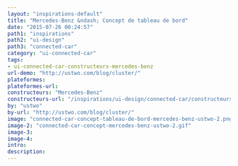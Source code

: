 ```yaml
---
layout: "inspirations-default"
title: "Mercedes-Benz &ndash; Concept de tableau de bord"
date: "2015-07-26 00:24:57"
path1: "inspirations"
path2: "ui-design"
path3: "connected-car"
category: "ui-connected-car"
tags:
- ui-connected-car-constructeurs-mercedes-benz
url-demo: "http://ustwo.com/blog/cluster/"
plateformes:
plateformes-url:
constructeurs: "Mercedes-Benz"
constructeurs-url: "/inspirations/ui-design/connected-car/constructeurs/mercedes-benz/"
by: "ustwo"
by-url: "http://ustwo.com/blog/cluster/"
image: "connected-car-concept-tableau-de-bord-mercedes-benz-ustwo-2.png"
image-2: "connected-car-concept-mercedes-benz-ustwo-2.gif"
image-3:
image-4:
intro:
description:
---
```

